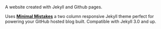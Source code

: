 A website created with Jekyll and Github pages.

Uses **[Minimal Mistakes](http://mmistakes.github.io/minimal-mistakes)** a two column responsive Jekyll theme perfect for powering your GitHub hosted blog built. Compatible with Jekyll 3.0 and up.
